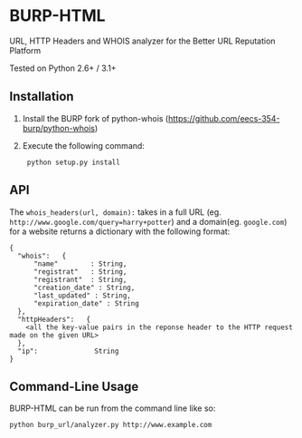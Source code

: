 BURP-HTML
=========

URL, HTTP Headers and WHOIS analyzer for the Better URL Reputation Platform

Tested on Python 2.6+ / 3.1+


Installation
------------

1. Install the BURP fork of python-whois (https://github.com/eecs-354-burp/python-whois) 

2. Execute the following command:

        python setup.py install


API
---

The `whois_headers(url, domain):` takes in a full URL (eg. `http://www.google.com/query=harry+potter`) and a domain(eg. `google.com`) for a website returns a dictionary with the following format:

    {
      "whois":   {
          "name"        : String,
          "registrat"   : String,
          "registrant"  : String,
          "creation_date" : String,
          "last_updated" : String,
          "expiration_date" : String
      },
      "httpHeaders":   {
        <all the key-value pairs in the reponse header to the HTTP request made on the given URL>
      },
      "ip":              String
    }

Command-Line Usage
-------------

BURP-HTML can be run from the command line like so:

    python burp_url/analyzer.py http://www.example.com
